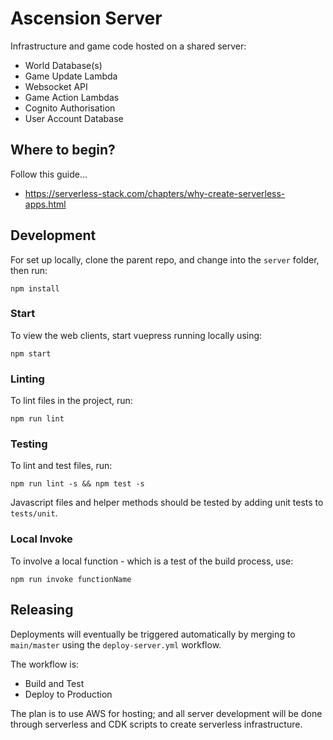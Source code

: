 # Ascension Server

Infrastructure and game code hosted on a shared server:

- World Database(s)
- Game Update Lambda
- Websocket API
- Game Action Lambdas
- Cognito Authorisation
- User Account Database

## Where to begin?

Follow this guide...
- https://serverless-stack.com/chapters/why-create-serverless-apps.html

## Development

For set up locally, clone the parent repo, and change into the `server` folder, then run:
```
npm install
```

### Start

To view the web clients, start vuepress running locally using:
```
npm start
```

### Linting

To lint files in the project, run:
```
npm run lint
```

### Testing

To lint and test files, run:
```
npm run lint -s && npm test -s
```

Javascript files and helper methods should be tested by adding unit tests to `tests/unit`.

### Local Invoke

To involve a local function - which is a test of the build process, use:
```
npm run invoke functionName
```

## Releasing

Deployments will eventually be triggered automatically by merging to `main/master` using the `deploy-server.yml` workflow.

The workflow is:
- Build and Test
- Deploy to Production

The plan is to use AWS for hosting; and all server development will be done through serverless and CDK scripts to create serverless infrastructure.
